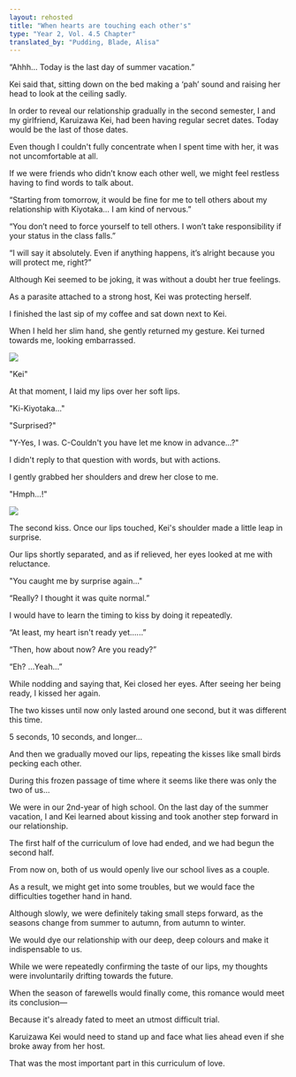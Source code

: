 ```yaml
---
layout: rehosted
title: "When hearts are touching each other's"
type: "Year 2, Vol. 4.5 Chapter"
translated_by: "Pudding, Blade, Alisa"
---
```

<p>“Ahhh… Today is the last day of summer vacation.”</p>

<p>Kei said that, sitting down on the bed making a ‘pah’ sound and raising her head to look at the ceiling sadly.</p>

<p>In order to reveal our relationship gradually in the second semester, I and my girlfriend, Karuizawa Kei, had been having regular secret dates. Today would be the last of those dates.</p>

<p>Even though I couldn't fully concentrate when I spent time with her, it was not uncomfortable at all.</p>

<p>If we were friends who didn’t know each other well, we might feel restless having to find words to talk about.</p>

<p>“Starting from tomorrow, it would be fine for me to tell others about my relationship with Kiyotaka… I am kind of nervous.”</p>

<p>“You don’t need to force yourself to tell others. I won’t take responsibility if your status in the class falls.”</p>

<p>“I will say it absolutely. Even if anything happens, it’s alright because you will protect me, right?”</p>

<p>Although Kei seemed to be joking, it was without a doubt her true feelings.</p>

<p>As a parasite attached to a strong host, Kei was protecting herself.</p>

<p>I finished the last sip of my coffee and sat down next to Kei.</p>

<p>When I held her slim hand, she gently returned my gesture. Kei turned towards me, looking embarrassed.</p>

<img class="inlineStoryImg" src="/assets/images/gallery/LN_Y2_v45/LN_2nd_Vol_4.5-13.jpg">

<p>"Kei"</p>

<p>At that moment, I laid my lips over her soft lips.</p>

<p>"Ki-Kiyotaka..."</p>

<p>"Surprised?"</p>

<p>"Y-Yes, I was. C-Couldn't you have let me know in advance...?"</p>

<p>I didn't reply to that question with words, but with actions.</p>

<p>I gently grabbed her shoulders and drew her close to me.</p>

<p>"Hmph...!"</p>

<img class="inlineStoryImg" src="/assets/images/gallery/LN_Y2_v45/LN_2nd_Vol_4.5-14.jpg">

<p>The second kiss. Once our lips touched, Kei's shoulder made a little leap in surprise.</p>

<p>Our lips shortly separated, and as if relieved, her eyes looked at me with reluctance.</p>

<p>"You caught me by surprise again..."</p>

<p>“Really? I thought it was quite normal.”</p>

<p>I would have to learn the timing to kiss by doing it repeatedly.</p>

<p>“At least, my heart isn't ready yet…...”</p>

<p>“Then, how about now? Are you ready?”</p>

<p>“Eh? ...Yeah…”</p>

<p>While nodding and saying that, Kei closed her eyes. After seeing her being ready, I kissed her again.</p>

<p>The two kisses until now only lasted around one second, but it was different this time.</p>

<p>5 seconds, 10 seconds, and longer…</p>

<p>And then we gradually moved our lips, repeating the kisses like small birds pecking each other.</p>

<p>During this frozen passage of time where it seems like there was only the two of us...</p>

<p>We were in our 2nd-year of high school. On the last day of the summer vacation, I and Kei learned about kissing and took another step forward in our relationship.</p>

<p>The first half of the curriculum of love had ended, and we had begun the second half.</p>

<p>From now on, both of us would openly live our school lives as a couple.</p>

<p>As a result, we might get into some troubles, but we would face the difficulties together hand in hand.</p>

<p>Although slowly, we were definitely taking small steps forward, as the seasons change from summer to autumn, from autumn to winter.</p>

<p>We would dye our relationship with our deep, deep colours and make it indispensable to us.</p>

<p>While we were repeatedly confirming the taste of our lips, my thoughts were involuntarily drifting towards the future.</p>

<p>When the season of farewells would finally come, this romance would meet its conclusion—</p>

<p>Because it's already fated to meet an utmost difficult trial.</p>

<p>Karuizawa Kei would need to stand up and face what lies ahead even if she broke away from her host.</p>

<p>That was the most important part in this curriculum of love.</p>


